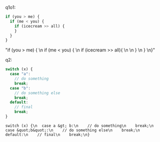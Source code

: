 q1o1:

```js
if (you > me) {
  if (me < you) {
    if (icecream >> all) {
    }
  }
}
```

"if (you &gt; me) { \n if (me &lt; you) { \n if (icecream &gt;&gt; all){ \n \n } \n } \n}"

q2:

```js
switch (x) {
  case "a":
    // do something
    break;
  case "b":
    // do something else
    break;
  default:
    // final
    break;
}
```
```string
switch (x) {\n  case a &gt; b:\n    // do something\n    break;\n  case &quot;b&quot;:\n    // do something else\n    break;\n  default:\n    // final\n    break;\n}
```
